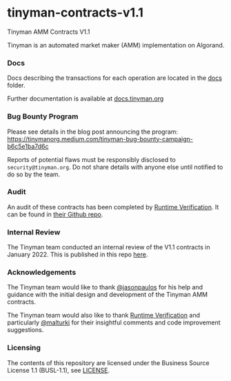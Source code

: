 # tinyman-contracts-v1.1
Tinyman AMM Contracts V1.1

Tinyman is an automated market maker (AMM) implementation on Algorand.


### Docs

Docs describing the transactions for each operation are located in the [docs](docs/) folder.

Further documentation is available at [docs.tinyman.org](https://docs.tinyman.org)

### Bug Bounty Program
Please see details in the blog post announcing the program:
https://tinymanorg.medium.com/tinyman-bug-bounty-campaign-b6c5e1ba7d6c

Reports of potential flaws must be responsibly disclosed to `security@tinyman.org`. Do not share details with anyone else until notified to do so by the team.

### Audit
An audit of these contracts has been completed by [Runtime Verification](https://runtimeverification.com/). It can be found in [their Github repo](https://github.com/runtimeverification/publications/blob/main/reports/smart-contracts/Tinyman.pdf).


### Internal Review
The Tinyman team conducted an internal review of the V1.1 contracts in January 2022. This is published in this repo [here](Tinyman_AMM_Contracts_V1-1_Internal_Review.pdf).


### Acknowledgements
The Tinyman team would like to thank [@jasonpaulos](https://github.com/jasonpaulos) for his help and guidance with the initial design and development of the Tinyman AMM contracts.

The Tinyman team would also like to thank [Runtime Verification](https://runtimeverification.com/) and particularly [@malturki](https://github.com/malturki) for their insightful comments and code improvement suggestions.

### Licensing

The contents of this repository are licensed under the Business Source License 1.1 (BUSL-1.1), see [LICENSE](LICENSE).
